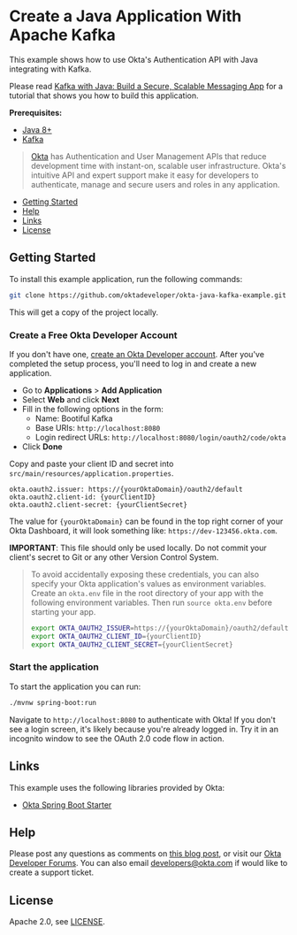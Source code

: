 # Create a Java Application With Apache Kafka

This example shows how to use Okta's Authentication API with Java integrating with Kafka.

Please read [Kafka with Java: Build a Secure, Scalable Messaging App][blog-url] for a tutorial that shows you how to build this application.

**Prerequisites:** 

* [Java 8+](https://adoptopenjdk.net/)
* [Kafka](https://kafka.apache.org/downloads)

> [Okta](https://developer.okta.com/) has Authentication and User Management APIs that reduce development time with instant-on, scalable user infrastructure. Okta's intuitive API and expert support make it easy for developers to authenticate, manage and secure users and roles in any application.

* [Getting Started](#getting-started)
* [Help](#help)
* [Links](#links)
* [License](#license)

## Getting Started

To install this example application, run the following commands:

```bash
git clone https://github.com/oktadeveloper/okta-java-kafka-example.git
```

This will get a copy of the project locally. 

### Create a Free Okta Developer Account

If you don't have one, [create an Okta Developer account](https://developer.okta.com/signup/). After you've completed the setup process, you'll need to log in and create a new application.

* Go to  **Applications** > **Add Application**
* Select **Web** and click **Next** 
* Fill in the following options in the form:
    - Name: Bootiful Kafka
    - Base URIs: `http://localhost:8080`
    - Login redirect URLs: `http://localhost:8080/login/oauth2/code/okta`
* Click **Done**

Copy and paste your client ID and secret into `src/main/resources/application.properties`.

```properties
okta.oauth2.issuer: https://{yourOktaDomain}/oauth2/default  
okta.oauth2.client-id: {yourClientID}
okta.oauth2.client-secret: {yourClientSecret}
```

The value for `{yourOktaDomain}` can be found in the top right corner of your Okta Dashboard, it will look something like: `https://dev-123456.okta.com`.

**IMPORTANT**: This file should only be used locally. Do not commit your client's secret to Git or any other Version Control System.

> To avoid accidentally exposing these credentials, you can also specify your Okta application's values as environment variables. Create an `okta.env` file in the root directory of your app with the following environment variables. Then run `source okta.env` before starting your app.
> 
> ```bash
> export OKTA_OAUTH2_ISSUER=https://{yourOktaDomain}/oauth2/default
> export OKTA_OAUTH2_CLIENT_ID={yourClientID}
> export OKTA_OAUTH2_CLIENT_SECRET={yourClientSecret}
> ```

### Start the application

To start the application you can run:

```bash
./mvnw spring-boot:run
```

Navigate to `http://localhost:8080` to authenticate with Okta! If you don't see a login screen, it's likely because you're already logged in. Try it in an incognito window to see the OAuth 2.0 code flow in action.

## Links

This example uses the following libraries provided by Okta:

* [Okta Spring Boot Starter](https://github.com/okta/okta-spring-boot)

## Help

Please post any questions as comments on [this blog post][blog-url], or visit our [Okta Developer Forums](https://devforum.okta.com/). You can also email developers@okta.com if would like to create a support ticket.

## License

Apache 2.0, see [LICENSE](LICENSE).

[blog-url]: https://developer.okta.com/blog/2019/11/19/java-kafka
